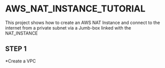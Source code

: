 # AWS_NAT_INSTANCE_TUTORIAL
This project shows how to create an AWS NAT Instance and connect to the internet from a private subnet via a Jumb-box linked with the NAT_INSTANCE

## STEP 1
*Create a VPC
